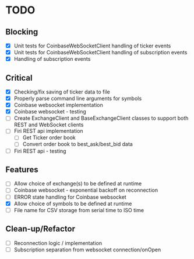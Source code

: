 # TODO

## Blocking
- [X] Unit tests for CoinbaseWebSocketClient handling of ticker events
- [X] Unit tests for CoinbaseWebSocketClient handling of subscription events
- [X] Handling of subscription events

## Critical
- [X] Checking/fix saving of ticker data to file
- [X] Properly parse command line arguments for symbols
- [X] Coinbase websocket implementation
- [X] Coinbase websocket - testing
- [ ] Create ExchangeClient and BaseExchangeClient classes to support both REST and WebSocket clients
- [ ] Firi REST api implementation
    - [ ] Get Ticker order book
    - [ ] Convert order book to best_ask/best_bid data
- [ ] Firi REST api - testing

## Features
- [ ] Allow choice of exchange(s) to be defined at runtime
- [ ] Coinbase websocket - exponential backoff on reconnection
- [ ] ERROR state handling for Coinbase websocket
- [X] Allow choice of symbols to be defined at runtime
- [ ] File name for CSV storage from serial time to ISO time

## Clean-up/Refactor
- [ ] Reconnection logic / implementation 
- [ ] Subscription separation from websocket connection/onOpen